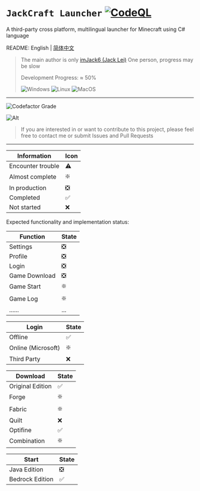 # `JackCraft Launcher` [![CodeQL](https://github.com/imJack6/JackCraftLauncher/actions/workflows/codeql.yml/badge.svg)](https://github.com/imJack6/JackCraftLauncher/actions/workflows/codeql.yml)

A third-party cross platform, multilingual launcher for Minecraft using C# language

README: English | [简体中文](README.md)

> The main author is only [imJack6 (Jack Lei)](https://github.com/imJack6) One person, progress may be slow
>
> Development Progress: ≈ 50%
>
> ![Windows](https://img.shields.io/badge/Windows-0078D6?style=for-the-badge&logo=windows&logoColor=white)
> ![Linux](https://img.shields.io/badge/Linux-FCC624?style=for-the-badge&logo=linux&logoColor=black)
> ![MacOS](https://img.shields.io/badge/mac%20os-000000?style=for-the-badge&logo=apple&logoColor=white)

---------------------

![Codefactor Grade](https://img.shields.io/codefactor/grade/github/imJack6/JackCraftLauncher?logo=codefactor&style=for-the-badge)

![Alt](https://repobeats.axiom.co/api/embed/993d2a1760013210fdb331dd9aff324a6b2ed82f.svg)

> If you are interested in or want to contribute to this project, please feel free to contact me or submit Issues and
> Pull Requests

---------------------

| Information	      | Icon	 |
|-------------------|-------|
| Encounter trouble | ⚠️    |
| Almost complete   | ❇️    |
| In production     | ❎     |
| Completed         | ✅     |
| Not started       | ❌     |

Expected functionality and implementation status:

| Function      | State |
|---------------|-------|
| Settings      | ❎     |
| Profile       | ❎     |
| Login         | ❎️    |
| Game Download | ❎     |
| Game Start	   | ❇️    |
| Game Log		    | ❇️    |
| ......		      | ...   |

| Login              | State |
|--------------------|-------|
| Offline            | ✅     |
| Online (Microsoft) | ❇️    |
| Third Party        | ❌️    |

| Download          | State |
|-------------------|-------|
| Original Edition	 | ✅     |
| Forge	            | ❇️     |
| Fabric	           | ❇️     |
| Quilt	            | ❌     |
| Optifine          | ✅     |
| Combination	      | ❇️     |

| Start           | State |
|-----------------|-------|
| Java Edition    | ❎     |
| Bedrock Edition | ✅️    |
